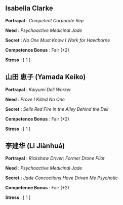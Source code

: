
## Isabella Clarke

**Portrayal**
: *Competent Corporate Rep*

**Need**
: *Psychoactive Medicinal Jade*

**Secret**
: *No One Must Know I Work for Hawthorne*

**Competence Bonus**
: Fair (+2)

**Stress**
: [ 1 ]

## 山田 恵子 (Yamada Keiko)

**Portrayal**
: *Kaiyumi Deli Worker*

**Need**
: *Prove I Killed No One*

**Secret**
: *Sells Red Fire in the Alley Behind the Deli*

**Competence Bonus**
: Fair (+2)

**Stress**
: [ 1 ]

## 李建华 (Li Jiànhuá)

**Portrayal**
: *Rickshaw Driver; Former Drone Pilot*

**Need**
: *Psychoactive Medicinal Jade*

**Secret**
: *Jade Concoctions Have Driven Me Psychotic*

**Competence Bonus**
: Fair (+2)

**Stress**
: [ 1 ]
